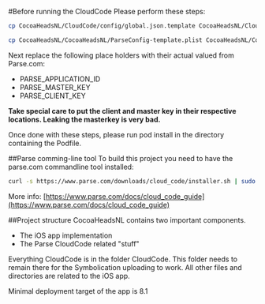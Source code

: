 #Before running the CloudCode
Please perform these steps:

```bash
cp CocoaHeadsNL/CloudCode/config/global.json.template CocoaHeadsNL/CloudCode/config/global.json

cp CocoaHeadsNL/CocoaHeadsNL/ParseConfig-template.plist CocoaHeadsNL/CocoaHeadsNL/ParseConfig.plist
```

Next replace the following place holders with their actual valued from Parse.com:

- PARSE_APPLICATION_ID
- PARSE_MASTER_KEY
- PARSE_CLIENT_KEY

**Take special care to put the client and master key in their respective locations. Leaking the masterkey is very bad.**

Once done with these steps, please run pod install in the directory containing the Podfile.

##Parse comming-line tool
To build this project you need to have the parse.com commandline tool installed:
```bash
curl -s https://www.parse.com/downloads/cloud_code/installer.sh | sudo /bin/bash
```

More info: [https://www.parse.com/docs/cloud_code_guide](https://www.parse.com/docs/cloud_code_guide)

##Project structure
CocoaHeadsNL contains two important components.

- The iOS app implementation
- The Parse CloudCode related "stuff"

Everything CloudCode is in the folder CloudCode. This folder needs to remain there for the Symbolication uploading to work. All other files and directories are related to the iOS app.

Minimal deployment target of the app is 8.1